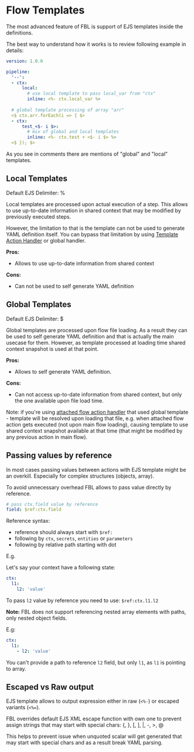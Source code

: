 # Flow Templates

The most advanced feature of FBL is support of EJS templates inside the definitions.

The best way to understand how it works is to review following example in details:

```yaml
version: 1.0.0

pipeline:
  '--': 
  - ctx:  
      local:
        # use local template to pass local_var from "ctx"
        inline: <%- ctx.local_var %>
        
  # global template processing of array "arr"
  <$ ctx.arr.forEach(i => { $>
  - ctx:
      test_<$- i $>:
        # mix of global and local templates 
        inline: <%- ctx.test + <$- i $> %>
  <$ }); $>
```

As you see in comments there are mentions of "global" and "local" templates.

## Local Templates

Default EJS Delimiter: %

Local templates are processed upon actual execution of a step. 
This allows to use up-to-date information in shared context that may be modified by previously executed steps.

However, the limitation to that is the template can not be used to generate YAML definition itself.  You can bypass that limitation by using
[Template Action Handler](../plugins/flow.md#action-handler-template) or global handler.

**Pros:**
- Allows to use up-to-date information from shared context

**Cons:**
- Can not be used to self generate YAML definition 

## Global Templates

Default EJS Delimiter: $

Global templates are processed upon flow file loading. As a result they can be used to self generate YAML definition and that is actually the main
usecase for them. However, as template processed at loading time shared context snapshot is used at that point.

**Pros:**
- Allows to self generate YAML definition.

**Cons:**
- Can not access up-to-date information from shared context, but only the one available upon file load time.

Note: if you're using [attached flow action handler](../plugins/flow.md#action-handler-attached-flow) that used global template - 
template will be resolved upon loading that file, e.g. when attached flow action gets executed (not upon main flow loading),
causing template to use shared context snapshot available at that time (that might be modified by any previous action in main flow).

## Passing values by reference

In most cases passing values between actions with EJS template might be an overkill. Especially for complex structures (objects, array).

To avoid unnecessary overhead FBL allows to pass value directly by reference.

```yaml
# pass ctx.field value by reference
field: $ref:ctx.field
```

Reference syntax:
- reference should always start with `$ref:`
- following by `ctx`, `secrets`, `entities` or `parameters`
- following by relative path starting with dot

E.g.

Let's say your context have a following state:

```yaml
ctx: 
  l1:
    l2: 'value'
```

To pass `l2` value by reference you need to use: `$ref:ctx.l1.l2` 

**Note:** FBL does not support referencing nested array elements with paths, only nested object fields.

E.g:

```yaml
ctx: 
  l1:
    - l2: 'value'
```

You can't provide a path to reference `l2` field, but only `l1`, as `l1` is pointing to array. 

## Escaped vs Raw output

EJS template allows to output expression either in raw \(`<%-`\) or escaped variants \(`<%=`\).

FBL overrides default EJS XML escape function with own one to prevent assign strings that may start with special chars: 
{, }, \[, \], |, -, \>, @
  
This helps to prevent issue when unquoted scalar will get generated that may start with special chars and as a result break YAML parsing.